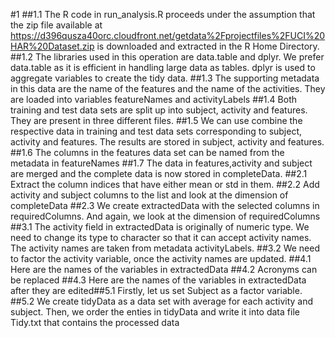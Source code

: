 #1
##1.1 The R code in run_analysis.R proceeds under the assumption that the zip file available at https://d396qusza40orc.cloudfront.net/getdata%2Fprojectfiles%2FUCI%20HAR%20Dataset.zip is downloaded and extracted in the R Home Directory.
##1.2 The libraries used in this operation are data.table and dplyr. We prefer data.table as it is efficient in handling large data as tables. dplyr is used to aggregate variables to create the tidy data.
##1.3 The supporting metadata in this data are the name of the features and the name of the activities. They are loaded into variables featureNames and activityLabels
##1.4 Both training and test data sets are split up into subject, activity and features. They are present in three different files.
##1.5 We can use combine the respective data in training and test data sets corresponding to subject, activity and features. The results are stored in subject, activity and features.
##1.6 The columns in the features data set can be named from the metadata in featureNames
##1.7 The data in features,activity and subject are merged and the complete data is now stored in completeData.
##2.1 Extract the column indices that have either mean or std in them.
##2.2 Add activity and subject columns to the list and look at the dimension of completeData
##2.3 We create extractedData with the selected columns in requiredColumns. And again, we look at the dimension of requiredColumns
##3.1 The activity field in extractedData is originally of numeric type. We need to change its type to character so that it can accept activity names. The activity names are taken from metadata activityLabels.
##3.2 We need to factor the activity variable, once the activity names are updated.
##4.1 Here are the names of the variables in extractedData
##4.2 Acronyms can be replaced
##4.3 Here are the names of the variables in extractedData after they are edited##5.1 Firstly, let us set Subject as a factor variable.
##5.2 We create tidyData as a data set with average for each activity and subject. Then, we order the enties in tidyData and write it into data file Tidy.txt that contains the processed data

